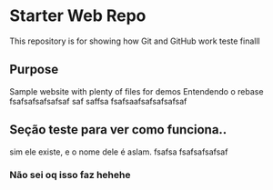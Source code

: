 # Starter Web Repo

This repository is for showing how Git and GitHub work
teste finalll

## Purpose

Sample website with plenty of files for demos
Entendendo o rebase
fsafsafsafsafsaf
saf
saffsa
fsafsaafsafsafsafsaf

## Seção teste para ver como funciona..

sim ele existe, e o nome dele é aslam. fsafsa fsafsafsafsaf

### Não sei oq isso faz hehehe